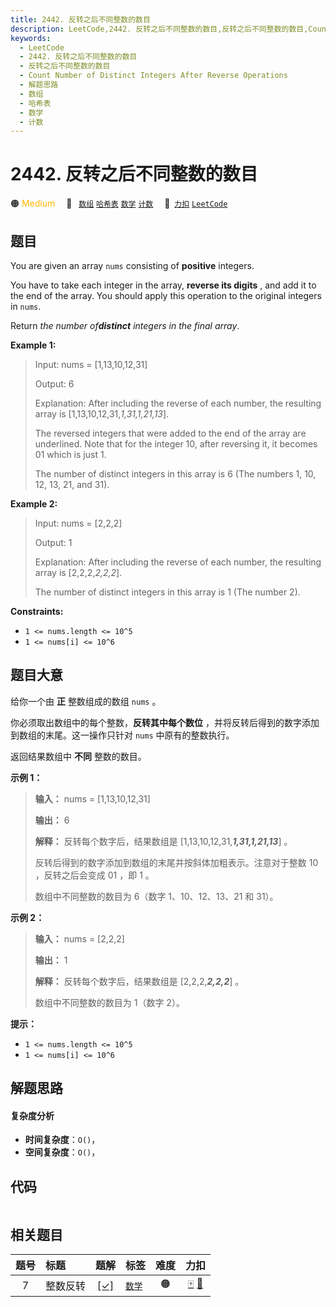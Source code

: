 ```yaml
---
title: 2442. 反转之后不同整数的数目
description: LeetCode,2442. 反转之后不同整数的数目,反转之后不同整数的数目,Count Number of Distinct Integers After Reverse Operations,解题思路,数组,哈希表,数学,计数
keywords:
  - LeetCode
  - 2442. 反转之后不同整数的数目
  - 反转之后不同整数的数目
  - Count Number of Distinct Integers After Reverse Operations
  - 解题思路
  - 数组
  - 哈希表
  - 数学
  - 计数
---
```


# 2442. 反转之后不同整数的数目

🟠 <font color=#ffb800>Medium</font>&emsp; 🔖&ensp; [`数组`](/tag/array.md) [`哈希表`](/tag/hash-table.md) [`数学`](/tag/math.md) [`计数`](/tag/counting.md)&emsp; 🔗&ensp;[`力扣`](https://leetcode.cn/problems/count-number-of-distinct-integers-after-reverse-operations) [`LeetCode`](https://leetcode.com/problems/count-number-of-distinct-integers-after-reverse-operations)

## 题目

You are given an array `nums` consisting of **positive** integers.

You have to take each integer in the array, **reverse its digits** , and add
it to the end of the array. You should apply this operation to the original
integers in `nums`.

Return _the number of**distinct** integers in the final array_.



**Example 1:**

> Input: nums = [1,13,10,12,31]
> 
> Output: 6
> 
> Explanation: After including the reverse of each number, the resulting array is [1,13,10,12,31,_1,31,1,21,13_].
> 
> The reversed integers that were added to the end of the array are underlined. Note that for the integer 10, after reversing it, it becomes 01 which is just 1.
> 
> The number of distinct integers in this array is 6 (The numbers 1, 10, 12, 13, 21, and 31).

**Example 2:**

> Input: nums = [2,2,2]
> 
> Output: 1
> 
> Explanation: After including the reverse of each number, the resulting array is [2,2,2,_2,2,2_].
> 
> The number of distinct integers in this array is 1 (The number 2).

**Constraints:**

  * `1 <= nums.length <= 10^5`
  * `1 <= nums[i] <= 10^6`


## 题目大意

给你一个由 **正** 整数组成的数组 `nums` 。

你必须取出数组中的每个整数，**反转其中每个数位** ，并将反转后得到的数字添加到数组的末尾。这一操作只针对 `nums` 中原有的整数执行。

返回结果数组中 **不同** 整数的数目。



**示例 1：**

> 
> 
> 
> 
> 
> **输入：** nums = [1,13,10,12,31]
> 
> **输出：** 6
> 
> **解释：** 反转每个数字后，结果数组是 [1,13,10,12,31,_**1,31,1,21,13**_] 。
> 
> 反转后得到的数字添加到数组的末尾并按斜体加粗表示。注意对于整数 10 ，反转之后会变成 01 ，即 1 。
> 
> 数组中不同整数的数目为 6（数字 1、10、12、13、21 和 31）。

**示例 2：**

> 
> 
> 
> 
> 
> **输入：** nums = [2,2,2]
> 
> **输出：** 1
> 
> **解释：** 反转每个数字后，结果数组是 [2,2,2,_**2,2,2**_] 。
> 
> 数组中不同整数的数目为 1（数字 2）。
> 
> 



**提示：**

  * `1 <= nums.length <= 10^5`
  * `1 <= nums[i] <= 10^6`


## 解题思路

#### 复杂度分析

- **时间复杂度**：`O()`，
- **空间复杂度**：`O()`，

## 代码

```javascript

```

## 相关题目

<!-- prettier-ignore -->
| 题号 | 标题 | 题解 | 标签 | 难度 | 力扣 |
| :------: | :------ | :------: | :------ | :------: | :------: |
| 7 | 整数反转 | [[✓]](/problem/0007.md) |  [`数学`](/tag/math.md) | 🟠 | [🀄️](https://leetcode.cn/problems/reverse-integer) [🔗](https://leetcode.com/problems/reverse-integer) |